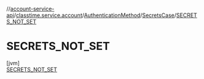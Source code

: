 //[account-service-api](../../../../../index.md)/[classtime.service.account](../../../index.md)/[AuthenticationMethod](../../index.md)/[SecretsCase](../index.md)/[SECRETS_NOT_SET](index.md)

# SECRETS_NOT_SET

[jvm]\
[SECRETS_NOT_SET](index.md)
